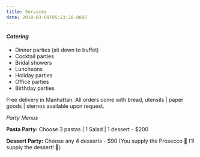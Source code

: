 ```yaml
---
title: Services
date: 2018-03-09T05:23:28.000Z
---
```

#### _Catering_

* Dinner parties (sit down to buffet)
* Cocktail parties
* Bridal showers
* Luncheons
* Holiday parties
* Office parties
* Birthday parties

Free delivery in Manhattan. All orders come with bread, utensils | paper goods | sternos available upon request.

_Party Menus_

**Pasta Party:** Choose 3 pastas | 1 Salad | 1 dessert - $200

**Dessert Party:** Choose any 4 desserts - $90
(You supply the Prosecco 🍾 I’ll supply the dessert! 🍰)
